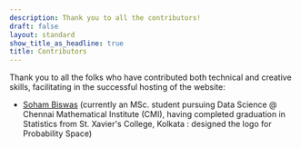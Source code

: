 ```yaml
---
description: Thank you to all the contributors!
draft: false
layout: standard
show_title_as_headline: true
title: Contributors
---
```


Thank you to all the folks who have contributed both technical and creative skills, facilitating in the successful hosting of the website:

+ [Soham Biswas]() (currently an MSc. student pursuing Data Science @ Chennai Mathematical Institute (CMI), having completed graduation in Statistics from St. Xavier's College, Kolkata : designed the logo for Probability Space)
